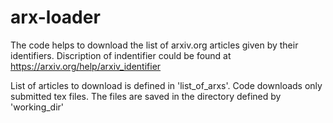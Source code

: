 # arx-loader
The code helps to download the list of arxiv.org  articles given by their identifiers.
Discription of indentifier could be found at https://arxiv.org/help/arxiv_identifier

List of articles to download is defined in 'list_of_arxs'.
Code downloads only submitted tex files. 
The files are saved in the directory defined by 'working_dir'


